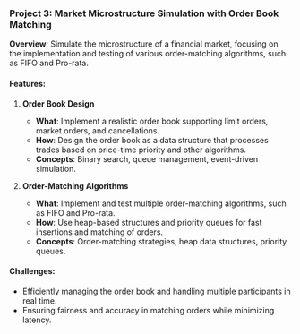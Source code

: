 ### Project 3: **Market Microstructure Simulation with Order Book Matching**

**Overview**: Simulate the microstructure of a financial market, focusing on the implementation and testing of various order-matching algorithms, such as FIFO and Pro-rata.

#### Features:

1.  **Order Book Design**

    -   **What**: Implement a realistic order book supporting limit orders, market orders, and cancellations.
    -   **How**: Design the order book as a data structure that processes trades based on price-time priority and other algorithms.
    -   **Concepts**: Binary search, queue management, event-driven simulation.
2.  **Order-Matching Algorithms**

    -   **What**: Implement and test multiple order-matching algorithms, such as FIFO and Pro-rata.
    -   **How**: Use heap-based structures and priority queues for fast insertions and matching of orders.
    -   **Concepts**: Order-matching strategies, heap data structures, priority queues.

#### Challenges:

-   Efficiently managing the order book and handling multiple participants in real time.
-   Ensuring fairness and accuracy in matching orders while minimizing latency.